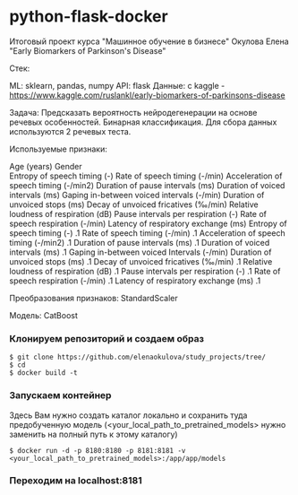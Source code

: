 # python-flask-docker
Итоговый проект курса "Машинное обучение в бизнесе"
Окулова Елена
"Early Biomarkers of Parkinson's Disease"

Стек:

ML: sklearn, pandas, numpy
API: flask
Данные: с kaggle - https://www.kaggle.com/ruslankl/early-biomarkers-of-parkinsons-disease

Задача: Предсказать вероятность нейродегенерации на основе речевых особенностей. Бинарная классификация. Для сбора данных используются 2 речевых теста.

Используемые признаки:

Age  (years)
Gender            
Entropy  of  speech  timing  (-)
Rate  of  speech  timing  (-/min)
Acceleration  of  speech  timing  (-/min2)
Duration  of  pause  intervals  (ms)
Duration  of  voiced  intervals  (ms)
Gaping  in-between  voiced  intervals  (-/min)
Duration  of  unvoiced  stops  (ms)
Decay  of  unvoiced  fricatives  (‰/min)
Relative  loudness  of  respiration  (dB)
Pause  intervals  per  respiration  (-)
Rate  of  speech  respiration  (-/min)
Latency  of  respiratory  exchange  (ms)
Entropy  of  speech  timing  (-) .1
Rate  of  speech  timing  (-/min) .1
Acceleration  of  speech  timing  (-/min2) .1
Duration  of  pause  intervals  (ms) .1
Duration  of  voiced  intervals  (ms) .1
Gaping  in-between  voiced  Intervals  (-/min)
Duration  of  unvoiced  stops  (ms) .1
Decay  of  unvoiced  fricatives  (‰/min) .1
Relative  loudness  of  respiration  (dB) .1
Pause  intervals  per  respiration  (-) .1
Rate  of  speech  respiration  (-/min) .1
Latency  of  respiratory  exchange  (ms) .1

Преобразования признаков: StandardScaler

Модель: CatBoost

### Клонируем репозиторий и создаем образ
```
$ git clone https://github.com/elenaokulova/study_projects/tree/
$ cd 
$ docker build -t 
```

### Запускаем контейнер

Здесь Вам нужно создать каталог локально и сохранить туда предобученную модель (<your_local_path_to_pretrained_models> нужно заменить на полный путь к этому каталогу)
```
$ docker run -d -p 8180:8180 -p 8181:8181 -v <your_local_path_to_pretrained_models>:/app/app/models 
```

### Переходим на localhost:8181
